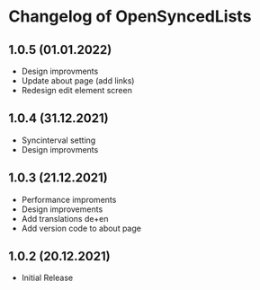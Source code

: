 # Changelog of OpenSyncedLists

## 1.0.5 (01.01.2022)
- Design improvments
- Update about page (add links)
- Redesign edit element screen

## 1.0.4 (31.12.2021)
- Syncinterval setting
- Design improvments

## 1.0.3 (21.12.2021)
- Performance improments
- Design improvements
- Add translations de+en
- Add version code to about page

## 1.0.2 (20.12.2021)
- Initial Release
